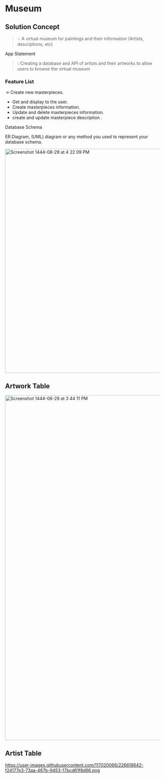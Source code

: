 # Museum



## Solution Concept

> 💡 A virtual museum for paintings and their information (Artists, descriptions, etc)

App Statement

> 💡Creating a database and API of artists and their artworks to allow users to browse the virtual museum

### Feature List

-> Create new masterpieces.
 - Get and display to the user.
 - Create masterpieces information.
 - Update and delete masterpieces information.
 -  create and update masterpiece description .

Database Schema

ER Diagram, (UML) diagram or any method you used to represent your database schema.

<img width="727" alt="Screenshot 1444-08-29 at 4 22 09 PM" src="https://user-images.githubusercontent.com/117020066/226618868-64d24be5-d3e0-420e-b369-e0032d11b309.png">



## Artwork Table 



<img width="1119" alt="Screenshot 1444-08-29 at 3 44 11 PM" src="https://user-images.githubusercontent.com/117020066/226609700-40898808-9f45-4f1f-800d-3834295cad9c.png">



## Artist Table

https://user-images.githubusercontent.com/117020066/226618642-f24177e3-73aa-467b-9453-17bcd61f8d66.png


